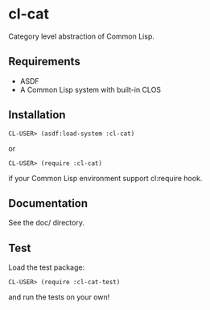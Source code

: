 # cl-cat
Category level abstraction of Common Lisp.

## Requirements

- ASDF
- A Common Lisp system with built-in CLOS

## Installation

    CL-USER> (asdf:load-system :cl-cat)

or

    CL-USER> (require :cl-cat)

if your Common Lisp environment support cl:require hook.

## Documentation
See the doc/ directory.

## Test
Load the test package:

    CL-USER> (require :cl-cat-test)

and run the tests on your own!

